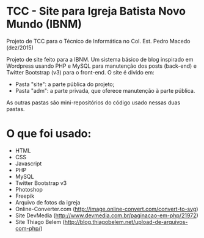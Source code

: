 # TCC - Site para Igreja Batista Novo Mundo (IBNM)
Projeto de TCC para o Técnico de Informática no Col. Est. Pedro Macedo (dez/2015)

Projeto de site feito para a IBNM. Um sistema básico de blog inspirado em Wordpress usando PHP e MySQL para manutenção dos posts (back-end) e Twitter Bootstrap (v3) para o front-end. O site é divido em:

- Pasta "site": a parte pública do projeto;
- Pasta "adm": a parte privada, que oferece manutenção à parte pública.

As outras pastas são mini-repositórios do código usado nessas duas pastas.

# O que foi usado:
- HTML
- CSS
- Javascript
- PHP
- MySQL
- Twitter Bootstrap v3
- Photoshop
- Freepik
- Arquivo de fotos da igreja
- Online-Converter.com (http://image.online-convert.com/convert-to-svg)
- Site DevMedia (http://www.devmedia.com.br/paginacao-em-php/21972)
- Site Thiago Belem (http://blog.thiagobelem.net/upload-de-arquivos-com-php/)
